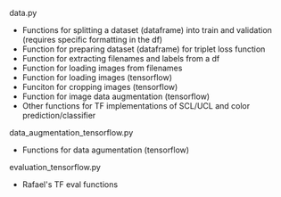 data.py 
- Functions for splitting a dataset (dataframe) into train and validation (requires specific formatting in the df)
- Function for preparing dataset (dataframe) for triplet loss function
- Function for extracting filenames and labels from a df
- Function for loading images from filenames
- Function for loading images (tensorflow)
- Funciton for cropping images (tensorflow)
- Function for image data augmentation (tensorflow)
- Other functions for TF implementations of SCL/UCL and color prediction/classifier

data_augmentation_tensorflow.py
- Functions for data agumentation (tensorflow)

evaluation_tensorflow.py
- Rafael's TF eval functions
